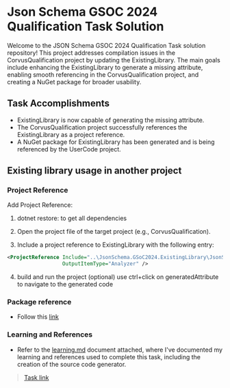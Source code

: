 # Json Schema GSOC 2024 Qualification Task Solution

Welcome to the JSON Schema GSOC 2024 Qualification Task solution repository! This project addresses compilation issues in the CorvusQualification project by updating the ExistingLibrary. The main goals include enhancing the ExistingLibrary to generate a missing attribute, enabling smooth referencing in the CorvusQualification project, and creating a NuGet package for broader usability.

## Task Accomplishments

- ExistingLibrary is now capable of generating the missing attribute.
- The CorvusQualification project successfully references the ExistingLibrary as a project reference.
- A NuGet package for ExistingLibrary has been generated and is being referenced by the UserCode project.

## Existing library usage in another project

### Project Reference

Add Project Reference:

1. dotnet restore: to get all dependencies

1. Open the project file of the target project (e.g., CorvusQualification).

1. Include a project reference to ExistingLibrary with the following entry:

```xml
<ProjectReference Include="..\JsonSchema.GSoC2024.ExistingLibrary\JsonSchema.GSoC2024.ExistingLibrary.csproj"
                  OutputItemType="Analyzer" />

```

4.  build and run the project (optional) use ctrl+click on generatedAttribute to navigate to the generated code

### Package reference

- Follow this [link](JsonSchema.GSoC2024.CorvusQualification/JsonSchema.GSoC2024.ExistingLibrary/Readme.md)

### Learning and References

- Refer to the [learning.md](Learning.md) document attached, where I've documented my learning and references used to complete this task, including the creation of the source code generator.

> [Task link ](https://github.com/json-schema-org/community/issues/614)

